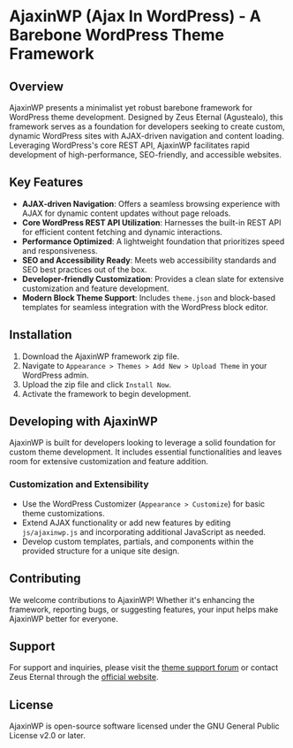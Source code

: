 # AjaxinWP (Ajax In WordPress) - A Barebone WordPress Theme Framework

## Overview

AjaxinWP presents a minimalist yet robust barebone framework for WordPress theme development. Designed by Zeus Eternal (Agustealo), this framework serves as a foundation for developers seeking to create custom, dynamic WordPress sites with AJAX-driven navigation and content loading. Leveraging WordPress's core REST API, AjaxinWP facilitates rapid development of high-performance, SEO-friendly, and accessible websites.

## Key Features

- **AJAX-driven Navigation**: Offers a seamless browsing experience with AJAX for dynamic content updates without page reloads.
- **Core WordPress REST API Utilization**: Harnesses the built-in REST API for efficient content fetching and dynamic interactions.
- **Performance Optimized**: A lightweight foundation that prioritizes speed and responsiveness.
- **SEO and Accessibility Ready**: Meets web accessibility standards and SEO best practices out of the box.
- **Developer-friendly Customization**: Provides a clean slate for extensive customization and feature development.
- **Modern Block Theme Support**: Includes `theme.json` and block-based templates for seamless integration with the WordPress block editor.

## Installation

1. Download the AjaxinWP framework zip file.
2. Navigate to `Appearance > Themes > Add New > Upload Theme` in your WordPress admin.
3. Upload the zip file and click `Install Now`.
4. Activate the framework to begin development.

## Developing with AjaxinWP

AjaxinWP is built for developers looking to leverage a solid foundation for custom theme development. It includes essential functionalities and leaves room for extensive customization and feature addition.

### Customization and Extensibility

- Use the WordPress Customizer (`Appearance > Customize`) for basic theme customizations.
- Extend AJAX functionality or add new features by editing `js/ajaxinwp.js` and incorporating additional JavaScript as needed.
- Develop custom templates, partials, and components within the provided structure for a unique site design.

## Contributing

We welcome contributions to AjaxinWP! Whether it's enhancing the framework, reporting bugs, or suggesting features, your input helps make AjaxinWP better for everyone.

## Support

For support and inquiries, please visit the [theme support forum] or contact Zeus Eternal through the [official website].

## License

AjaxinWP is open-source software licensed under the GNU General Public License v2.0 or later.

[theme support forum]: # "Your support forum URL"
[official website]: # "Your official website URL"

